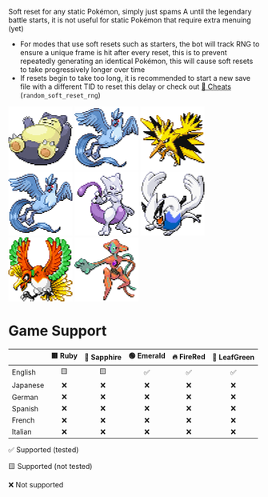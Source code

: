 Soft reset for any static Pokémon, simply just spams A until the legendary battle starts, it is not useful for static Pokémon that require extra menuing (yet)

- For modes that use soft resets such as starters, the bot will track RNG to ensure a unique frame is hit after every reset, this is to prevent repeatedly generating an identical Pokémon, this will cause soft resets to take progressively longer over time
- If resets begin to take too long, it is recommended to start a new save file with a different TID to reset this delay or check out [💎 Cheats](https://github.com/40Cakes/pokebot-gen3/wiki/%F0%9F%92%8E-Cheats) (`random_soft_reset_rng`)

![](https://raw.githubusercontent.com/40Cakes/pokebot-gen3/main/sprites/pokemon/normal/Snorlax.png) ![](https://raw.githubusercontent.com/40Cakes/pokebot-gen3/main/sprites/pokemon/normal/Articuno.png) ![](https://raw.githubusercontent.com/40Cakes/pokebot-gen3/main/sprites/pokemon/normal/Zapdos.png) ![](https://raw.githubusercontent.com/40Cakes/pokebot-gen3/main/sprites/pokemon/normal/Articuno.png) ![](https://raw.githubusercontent.com/40Cakes/pokebot-gen3/main/sprites/pokemon/normal/Mewtwo.png) ![](https://raw.githubusercontent.com/40Cakes/pokebot-gen3/main/sprites/pokemon/normal/Lugia.png) ![](https://raw.githubusercontent.com/40Cakes/pokebot-gen3/main/sprites/pokemon/normal/Ho-Oh.png) ![](https://raw.githubusercontent.com/40Cakes/pokebot-gen3/main/sprites/pokemon/normal/Deoxys.png)

# Game Support
|          | 🟥 Ruby | 🔷 Sapphire | 🟢 Emerald | 🔥 FireRed | 🌿 LeafGreen |
|:---------|:-------:|:-----------:|:----------:|:----------:|:------------:|
| English  |    🟨    |      🟨      |     ✅      |     ✅      |      ✅       |
| Japanese |    ❌    |      ❌      |     ❌      |     ❌      |      ❌       |
| German   |    ❌    |      ❌      |     ❌      |     ❌      |      ❌       |
| Spanish  |    ❌    |      ❌      |     ❌      |     ❌      |      ❌       |
| French   |    ❌    |      ❌      |     ❌      |     ❌      |      ❌       |
| Italian  |    ❌    |      ❌      |     ❌      |     ❌      |      ❌       |

✅ Supported (tested)

🟨 Supported (not tested)

❌ Not supported